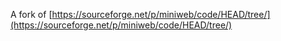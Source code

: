 A fork of [https://sourceforge.net/p/miniweb/code/HEAD/tree/](https://sourceforge.net/p/miniweb/code/HEAD/tree/)

